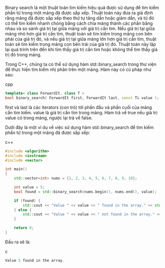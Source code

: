 Binary search là một thuật toán tìm kiếm hiệu quả được sử dụng để tìm kiếm phần tử trong một mảng đã được sắp xếp. Thuật toán này đưa ra giả định rằng mảng đã được sắp xếp theo thứ tự tăng dần hoặc giảm dần, và từ đó có thể tìm kiếm nhanh chóng bằng cách chia mảng thành các phần bằng nhau và so sánh giá trị tại giữa mảng với giá trị cần tìm. Nếu giá trị tại giữa mảng nhỏ hơn giá trị cần tìm, thuật toán sẽ tìm kiếm trong mảng con bên phải của giá trị đó, và nếu giá trị tại giữa mảng lớn hơn giá trị cần tìm, thuật toán sẽ tìm kiếm trong mảng con bên trái của giá trị đó. Thuật toán này lặp lại quá trình trên đến khi tìm thấy giá trị cần tìm hoặc không thể tìm thấy giá trị đó trong mảng.

Trong C++, chúng ta có thể sử dụng hàm std::binary_search trong thư viện <algorithm> để thực hiện tìm kiếm nhị phân trên một mảng. Hàm này có cú pháp như sau:

cpp
```cpp
template< class ForwardIt, class T >
bool binary_search( ForwardIt first, ForwardIt last, const T& value );
```
first và last là các iterators (con trỏ) tới phần đầu và phần cuối của mảng cần tìm kiếm.
value là giá trị cần tìm trong mảng.
Hàm trả về true nếu giá trị value có trong mảng, ngược lại trả về false.

Dưới đây là một ví dụ về việc sử dụng hàm std::binary_search để tìm kiếm phần tử trong một mảng đã được sắp xếp:

c++
```cpp
#include <algorithm>
#include <iostream>
#include <vector>

int main()
{
    std::vector<int> nums = {1, 2, 3, 4, 5, 6, 7, 8, 9, 10};

    int value = 5;
    bool found = std::binary_search(nums.begin(), nums.end(), value);

    if (found) {
        std::cout << "Value " << value << " found in the array." << std::endl;
    } else {
        std::cout << "Value " << value << " not found in the array." << std::endl;
    }

    return 0;
}
```
Đầu ra sẽ là:

c
```cpp
Value 5 found in the array.
```
